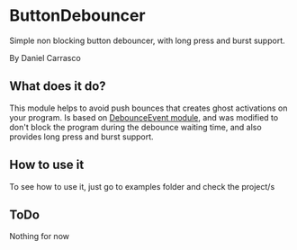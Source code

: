 # ButtonDebouncer
Simple non blocking button debouncer, with long press and burst support.

By Daniel Carrasco

## What does it do?
This module helps to avoid push bounces that creates ghost activations on your program. Is based on [DebounceEvent module](https://github.com/xoseperez/debounceevent), and was modified to don't block the program during the debounce waiting time, and also provides long press and burst support.

## How to use it
To see how to use it, just go to examples folder and check the project/s

## ToDo
Nothing for now